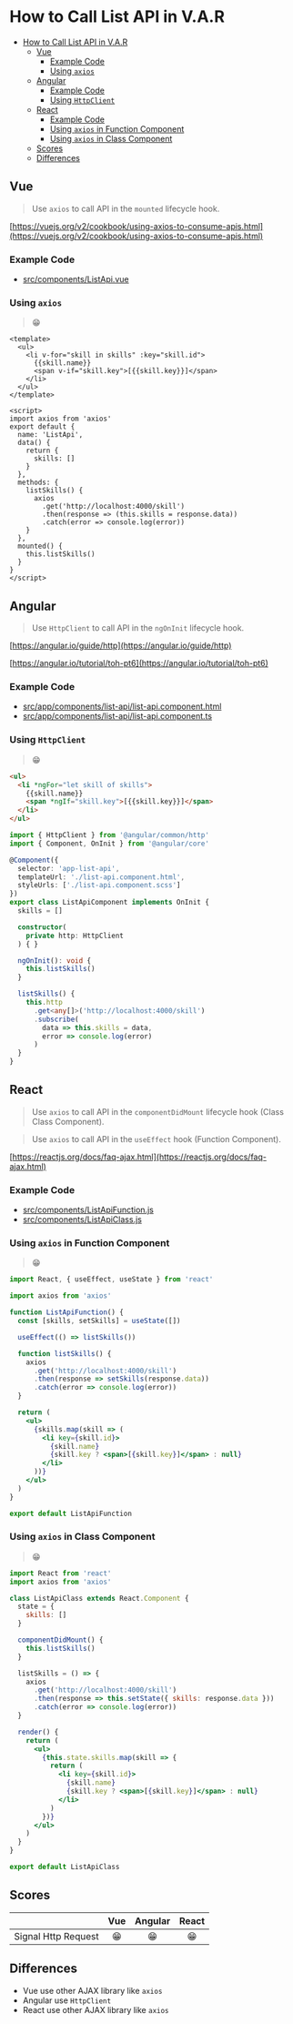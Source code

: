 # How to Call List API in V.A.R

- [How to Call List API in V.A.R](#how-to-call-list-api-in-var)
  - [Vue](#vue)
    - [Example Code](#example-code)
    - [Using `axios`](#using-axios)
  - [Angular](#angular)
    - [Example Code](#example-code-1)
    - [Using `HttpClient`](#using-httpclient)
  - [React](#react)
    - [Example Code](#example-code-2)
    - [Using `axios` in Function Component](#using-axios-in-function-component)
    - [Using `axios` in Class Component](#using-axios-in-class-component)
  - [Scores](#scores)
  - [Differences](#differences)

## Vue

> Use `axios` to call API in the `mounted` lifecycle hook.

[https://vuejs.org/v2/cookbook/using-axios-to-consume-apis.html](https://vuejs.org/v2/cookbook/using-axios-to-consume-apis.html)

### Example Code
- [src/components/ListApi.vue](../../examples/var-vue/src/components/ListApi.vue)

### Using `axios`
> 😁

```vue
<template>
  <ul>
    <li v-for="skill in skills" :key="skill.id">
      {{skill.name}}
      <span v-if="skill.key">[{{skill.key}}]</span>
    </li>
  </ul>
</template>

<script>
import axios from 'axios'
export default {
  name: 'ListApi',
  data() {
    return {
      skills: []
    }
  },
  methods: {
    listSkills() {
      axios
        .get('http://localhost:4000/skill')
        .then(response => (this.skills = response.data))
        .catch(error => console.log(error))
    }
  },
  mounted() {
    this.listSkills()
  }
}
</script>
```

## Angular

> Use `HttpClient` to call API in the `ngOnInit` lifecycle hook.

[https://angular.io/guide/http](https://angular.io/guide/http)

[https://angular.io/tutorial/toh-pt6](https://angular.io/tutorial/toh-pt6)

### Example Code
- [src/app/components/list-api/list-api.component.html](../../examples/var-angular/src/app/components/list-api/list-api.component.html)
- [src/app/components/list-api/list-api.component.ts](../../examples/var-angular/src/app/components/list-api/list-api.component.ts)

### Using `HttpClient`
> 😁

```html
<ul>
  <li *ngFor="let skill of skills">
    {{skill.name}}
    <span *ngIf="skill.key">[{{skill.key}}]</span>
  </li>
</ul>
```

```ts
import { HttpClient } from '@angular/common/http'
import { Component, OnInit } from '@angular/core'

@Component({
  selector: 'app-list-api',
  templateUrl: './list-api.component.html',
  styleUrls: ['./list-api.component.scss']
})
export class ListApiComponent implements OnInit {
  skills = []

  constructor(
    private http: HttpClient
  ) { }

  ngOnInit(): void {
    this.listSkills()
  }

  listSkills() {
    this.http
      .get<any[]>('http://localhost:4000/skill')
      .subscribe(
        data => this.skills = data,
        error => console.log(error)
      )
  }
}
```

## React

> Use `axios` to call API in the `componentDidMount` lifecycle hook (Class Class Component).

> Use `axios` to call API in the `useEffect` hook (Function Component).

[https://reactjs.org/docs/faq-ajax.html](https://reactjs.org/docs/faq-ajax.html)

### Example Code
- [src/components/ListApiFunction.js](../../examples/var-react/src/components/ListApiFunction.js)
- [src/components/ListApiClass.js](../../examples/var-react/src/components/ListApiClass.js)

### Using `axios` in Function Component
> 😁

```jsx
import React, { useEffect, useState } from 'react'

import axios from 'axios'

function ListApiFunction() {
  const [skills, setSkills] = useState([])

  useEffect(() => listSkills())

  function listSkills() {
    axios
      .get('http://localhost:4000/skill')
      .then(response => setSkills(response.data))
      .catch(error => console.log(error))
  }

  return (
    <ul>
      {skills.map(skill => (
        <li key={skill.id}>
          {skill.name}
          {skill.key ? <span>[{skill.key}]</span> : null}
        </li>
      ))}
    </ul>
  )
}

export default ListApiFunction
```

### Using `axios` in Class Component
> 😁

```jsx
import React from 'react'
import axios from 'axios'

class ListApiClass extends React.Component {
  state = {
    skills: []
  }

  componentDidMount() {
    this.listSkills()
  }

  listSkills = () => {
    axios
      .get('http://localhost:4000/skill')
      .then(response => this.setState({ skills: response.data }))
      .catch(error => console.log(error))
  }

  render() {
    return (
      <ul>
        {this.state.skills.map(skill => {
          return (
            <li key={skill.id}>
              {skill.name}
              {skill.key ? <span>[{skill.key}]</span> : null}
            </li>
          )
        })}
      </ul>
    )
  }
}

export default ListApiClass
```

## Scores
|                     |  Vue  | Angular | React |
| :------------------ | :---: | :-----: | :---: |
| Signal Http Request |  😁   |   😁    |  😁   |

## Differences
- Vue use other AJAX library like `axios`
- Angular use `HttpClient`
- React use other AJAX library like `axios`
